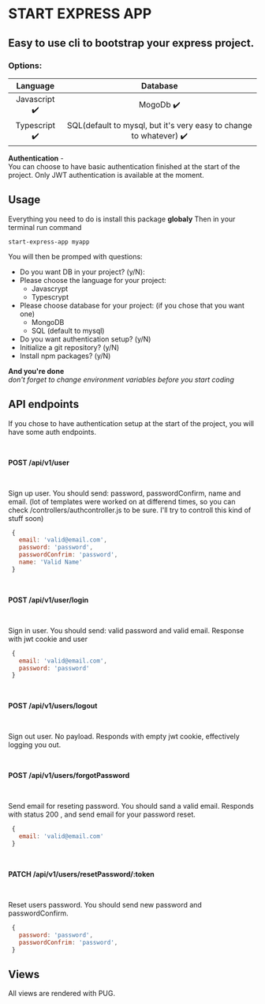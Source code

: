 # START EXPRESS APP

## Easy to use cli to bootstrap your express project.

### Options:

|           Language            |                                      Database                                      |
|:-----------------------------:|:----------------------------------------------------------------------------------:|
| Javascript :heavy_check_mark: |                             MogoDb :heavy_check_mark:                              |
| Typescript :heavy_check_mark: | SQL(default to mysql, but it's very easy to change to whatever) :heavy_check_mark: |

**Authentication** - <br>
  You can choose to have basic authentication finished at the start of the project. Only JWT authentication is available at the moment.

## Usage

Everything you need to do is install this package **globaly**
Then in your terminal run command

```
start-express-app myapp
```

You will then be promped with questions:
* Do you want DB in your project? (y/N): 
* Please choose the language for your project:
  * Javascrypt
  * Typescrypt
* Please choose database for your project: (if you chose that you want one)
  * MongoDB
  * SQL (default to mysql)
* Do you want authentication setup? (y/N)
* Initialize a git repository? (y/N)
* Install npm packages? (y/N)


**And you're done** <br>
*don't forget to change environment variables before you start coding*

## API endpoints

If you chose to have authentication setup at the start of the project, you will have some auth endpoints.

<br>

**POST /api/v1/user**

<br>

Sign up user. You should send: password, passwordConfirm, name and email.
(lot of templates were worked on at differend times, so you can check /controllers/authcontroller.js to be sure. I'll try to controll this kind of stuff soon)

```javascript
 {
   email: 'valid@email.com',
   password: 'password',
   passwordConfrim: 'password',
   name: 'Valid Name'
 }
```

<br>

**POST /api/v1/user/login**

<br>

Sign in user. You should send: valid password and valid email.
Response with jwt cookie and user

```javascript
 {
   email: 'valid@email.com',
   password: 'password'
 }
```

<br>

**POST /api/v1/users/logout**

<br>

Sign out user. No payload.
Responds with empty jwt cookie, effectively logging you out.

<br>

**POST /api/v1/users/forgotPassword**

<br>


Send email for reseting password. You should sand a valid email.
Responds with status 200 , and send email for your password reset.

```javascript
 {
   email: 'valid@email.com'
 }
```

<br>

**PATCH /api/v1/users/resetPassword/:token**

<br>

Reset users password. You should send new password and passwordConfirm.

```javascript
 {
   password: 'password',
   passwordConfrim: 'password',
 }
```

## Views

All views are rendered with PUG.
